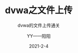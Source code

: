 ---
layout:     post
title:      dvwa之文件上传
subtitle:   dvwa的文件上传通关
date:       2021-2-4
author:     YY——阳阳
header-img: img/post/1.jpg
catalog: true
tags:
    - dvwa
    - 文件上传
---